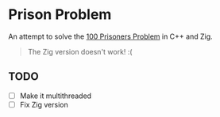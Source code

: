 # Prison Problem

An attempt to solve the [100 Prisoners Problem](https://en.wikipedia.org/wiki/100_prisoners_problem) in C++ and Zig.

> The Zig version doesn't work! :(

## TODO

- [ ] Make it multithreaded
- [ ] Fix Zig version